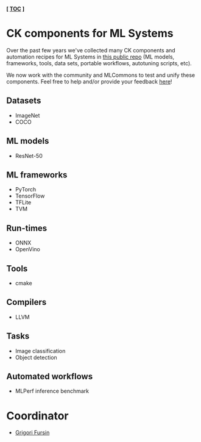 **[ [TOC](../README.md) ]**

# CK components for ML Systems

Over the past few years we've collected many CK components
and automation recipes for ML Systems in [this public repo](https://github.com/ctuning/ai)
(ML models, frameworks, tools, data sets, portable workflows, autotuning scripts, etc).

We now work with the community and MLCommons to test and unify these components.
Feel free to help and/or provide your feedback [here](https://github.com/ctuning/ck/issues)!



## Datasets

* ImageNet
* COCO

## ML models

* ResNet-50

## ML frameworks

* PyTorch
* TensorFlow
* TFLite
* TVM

## Run-times

* ONNX
* OpenVino

## Tools

* cmake

## Compilers

* LLVM

## Tasks

* Image classification
* Object detection


## Automated workflows

* MLPerf inference benchmark 

# Coordinator

* [Grigori Fursin](https://cKnowledge.io/@gfursin)
